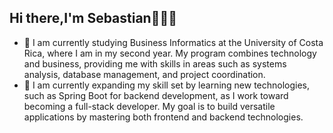 ## Hi there,I'm Sebastian🧑‍💻👋


- 🔭 I am currently studying Business Informatics at the University of Costa Rica, where I am in my second year. My program combines technology and business, providing me with skills in areas such as systems analysis, database management, and project coordination. 
- 🌱 I am currently expanding my skill set by learning new technologies, such as Spring Boot for backend development, as I work toward becoming a full-stack developer. My goal is to build versatile applications by mastering both frontend and backend technologies.
